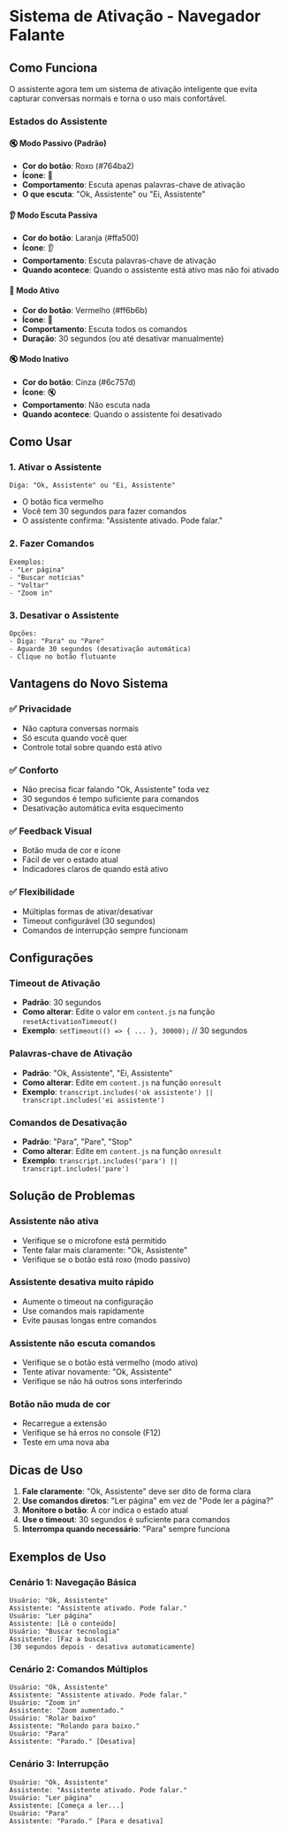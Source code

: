 # Sistema de Ativação - Navegador Falante

## Como Funciona

O assistente agora tem um sistema de ativação inteligente que evita capturar conversas normais e torna o uso mais confortável.

### Estados do Assistente

#### 🔇 **Modo Passivo (Padrão)**
- **Cor do botão**: Roxo (#764ba2)
- **Ícone**: 🎤
- **Comportamento**: Escuta apenas palavras-chave de ativação
- **O que escuta**: "Ok, Assistente" ou "Ei, Assistente"

#### 👂 **Modo Escuta Passiva**
- **Cor do botão**: Laranja (#ffa500)
- **Ícone**: 👂
- **Comportamento**: Escuta palavras-chave de ativação
- **Quando acontece**: Quando o assistente está ativo mas não foi ativado

#### 🎤 **Modo Ativo**
- **Cor do botão**: Vermelho (#ff6b6b)
- **Ícone**: 🎤
- **Comportamento**: Escuta todos os comandos
- **Duração**: 30 segundos (ou até desativar manualmente)

#### 🔇 **Modo Inativo**
- **Cor do botão**: Cinza (#6c757d)
- **Ícone**: 🔇
- **Comportamento**: Não escuta nada
- **Quando acontece**: Quando o assistente foi desativado

## Como Usar

### 1. Ativar o Assistente
```
Diga: "Ok, Assistente" ou "Ei, Assistente"
```
- O botão fica vermelho
- Você tem 30 segundos para fazer comandos
- O assistente confirma: "Assistente ativado. Pode falar."

### 2. Fazer Comandos
```
Exemplos:
- "Ler página"
- "Buscar notícias"
- "Voltar"
- "Zoom in"
```

### 3. Desativar o Assistente
```
Opções:
- Diga: "Para" ou "Pare"
- Aguarde 30 segundos (desativação automática)
- Clique no botão flutuante
```

## Vantagens do Novo Sistema

### ✅ **Privacidade**
- Não captura conversas normais
- Só escuta quando você quer
- Controle total sobre quando está ativo

### ✅ **Conforto**
- Não precisa ficar falando "Ok, Assistente" toda vez
- 30 segundos é tempo suficiente para comandos
- Desativação automática evita esquecimento

### ✅ **Feedback Visual**
- Botão muda de cor e ícone
- Fácil de ver o estado atual
- Indicadores claros de quando está ativo

### ✅ **Flexibilidade**
- Múltiplas formas de ativar/desativar
- Timeout configurável (30 segundos)
- Comandos de interrupção sempre funcionam

## Configurações

### Timeout de Ativação
- **Padrão**: 30 segundos
- **Como alterar**: Edite o valor em `content.js` na função `resetActivationTimeout()`
- **Exemplo**: `setTimeout(() => { ... }, 30000);` // 30 segundos

### Palavras-chave de Ativação
- **Padrão**: "Ok, Assistente", "Ei, Assistente"
- **Como alterar**: Edite em `content.js` na função `onresult`
- **Exemplo**: `transcript.includes('ok assistente') || transcript.includes('ei assistente')`

### Comandos de Desativação
- **Padrão**: "Para", "Pare", "Stop"
- **Como alterar**: Edite em `content.js` na função `onresult`
- **Exemplo**: `transcript.includes('para') || transcript.includes('pare')`

## Solução de Problemas

### Assistente não ativa
- Verifique se o microfone está permitido
- Tente falar mais claramente: "Ok, Assistente"
- Verifique se o botão está roxo (modo passivo)

### Assistente desativa muito rápido
- Aumente o timeout na configuração
- Use comandos mais rapidamente
- Evite pausas longas entre comandos

### Assistente não escuta comandos
- Verifique se o botão está vermelho (modo ativo)
- Tente ativar novamente: "Ok, Assistente"
- Verifique se não há outros sons interferindo

### Botão não muda de cor
- Recarregue a extensão
- Verifique se há erros no console (F12)
- Teste em uma nova aba

## Dicas de Uso

1. **Fale claramente**: "Ok, Assistente" deve ser dito de forma clara
2. **Use comandos diretos**: "Ler página" em vez de "Pode ler a página?"
3. **Monitore o botão**: A cor indica o estado atual
4. **Use o timeout**: 30 segundos é suficiente para comandos
5. **Interrompa quando necessário**: "Para" sempre funciona

## Exemplos de Uso

### Cenário 1: Navegação Básica
```
Usuário: "Ok, Assistente"
Assistente: "Assistente ativado. Pode falar."
Usuário: "Ler página"
Assistente: [Lê o conteúdo]
Usuário: "Buscar tecnologia"
Assistente: [Faz a busca]
[30 segundos depois - desativa automaticamente]
```

### Cenário 2: Comandos Múltiplos
```
Usuário: "Ok, Assistente"
Assistente: "Assistente ativado. Pode falar."
Usuário: "Zoom in"
Assistente: "Zoom aumentado."
Usuário: "Rolar baixo"
Assistente: "Rolando para baixo."
Usuário: "Para"
Assistente: "Parado." [Desativa]
```

### Cenário 3: Interrupção
```
Usuário: "Ok, Assistente"
Assistente: "Assistente ativado. Pode falar."
Usuário: "Ler página"
Assistente: [Começa a ler...]
Usuário: "Para"
Assistente: "Parado." [Para e desativa]
``` 